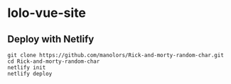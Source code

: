 # lolo-vue-site

## Deploy with Netlify
```
git clone https://github.com/manolors/Rick-and-morty-random-char.git
cd Rick-and-morty-random-char
netlify init
netlify deploy
```